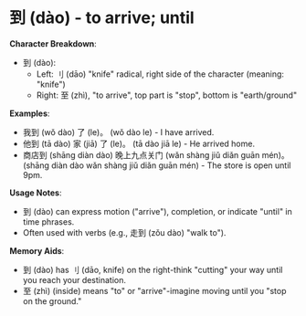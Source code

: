 # **到 (dào) - to arrive; until**

**Character Breakdown**:  
- 到 (dào):
  - Left: 刂 (dāo) "knife" radical, right side of the character (meaning: "knife")
  - Right: 至 (zhì), "to arrive", top part is "stop", bottom is "earth/ground"

**Examples**:  
- 我到 (wǒ dào) 了 (le)。 (wǒ dào le) - I have arrived.  
- 他到 (tā dào) 家 (jiā) 了 (le)。 (tā dào jiā le) - He arrived home.  
- 商店到 (shāng diàn dào) 晚上九点关门 (wǎn shàng jiǔ diǎn guān mén)。 (shāng diàn dào wǎn shàng jiǔ diǎn guān mén) - The store is open until 9pm.

**Usage Notes**:  
- 到 (dào) can express motion ("arrive"), completion, or indicate "until" in time phrases.  
- Often used with verbs (e.g., 走到 (zǒu dào) "walk to").

**Memory Aids**:  
- 到 (dào) has 刂 (dāo, knife) on the right-think "cutting" your way until you reach your destination.  
- 至 (zhì) (inside) means "to" or "arrive"-imagine moving until you "stop on the ground."